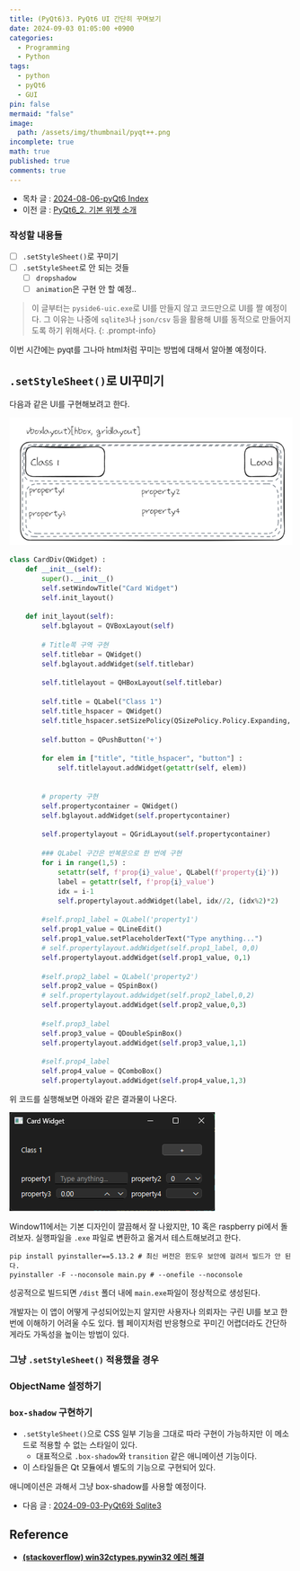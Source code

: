 ```yaml
---
title: (PyQt6)3. PyQt6 UI 간단히 꾸며보기
date: 2024-09-03 01:05:00 +0900
categories:
  - Programming
  - Python
tags:
  - python
  - pyQt6
  - GUI
pin: false
mermaid: "false"
image:
  path: /assets/img/thumbnail/pyqt++.png
incomplete: true
math: true
published: true
comments: true
---
```

- 목차 글 : [2024-08-06-pyQt6 Index](2024-08-06-pyQt6%20Index.md)
- 이전 글 : [PyQt6_2. 기본 위젯 소개](2024-09-03-PyQt6%20기본%20위젯%20모음.md)

### 작성할 내용들
- [ ] `.setStyleSheet()`로 꾸미기
- [ ] `.setStyleSheet`로 안 되는 것들
	- [ ] `dropshadow`
	- [ ] `animation`은 구현 안 할 예정..

> 이 글부터는 `pyside6-uic.exe`로 UI를 만들지 않고 코드만으로 UI를 짤 예정이다. 그 이유는 나중에 `sqlite3`나 `json/csv` 등을 활용해 UI를 동적으로 만들어지도록 하기 위해서다. 
{: .prompt-info}

이번 시간에는 pyqt를 그나마 html처럼 꾸미는 방법에 대해서 알아볼 예정이다.

## `.setStyleSheet()`로 UI꾸미기

다음과 같은 UI를 구현해보려고 한다. 

![](/assets/img/res/Pasted%20image%2020240906135547.png)

```python
class CardDiv(QWidget) :  
    def __init__(self):  
        super().__init__()  
        self.setWindowTitle("Card Widget")
        self.init_layout()  
  
    def init_layout(self):  
        self.bglayout = QVBoxLayout(self)  
  
        # Title쪽 구역 구현  
        self.titlebar = QWidget()  
        self.bglayout.addWidget(self.titlebar)  
  
        self.titlelayout = QHBoxLayout(self.titlebar)  
  
        self.title = QLabel("Class 1")  
        self.title_hspacer = QWidget()  
        self.title_hspacer.setSizePolicy(QSizePolicy.Policy.Expanding, QSizePolicy.Policy.Maximum)  
  
        self.button = QPushButton('+')  
  
        for elem in ["title", "title_hspacer", "button"] :  
            self.titlelayout.addWidget(getattr(self, elem))  
  
  
        # property 구현  
        self.propertycontainer = QWidget()  
        self.bglayout.addWidget(self.propertycontainer)  
  
        self.propertylayout = QGridLayout(self.propertycontainer)  

		### QLabel 구간은 반복문으로 한 번에 구현
        for i in range(1,5) :  
            setattr(self, f'prop{i}_value', QLabel(f'property{i}'))  
            label = getattr(self, f'prop{i}_value')  
            idx = i-1  
            self.propertylayout.addWidget(label, idx//2, (idx%2)*2)  
  
        #self.prop1_label = QLabel('property1')  
        self.prop1_value = QLineEdit()  
        self.prop1_value.setPlaceholderText("Type anything...")  
        # self.propertylayout.addWidget(self.prop1_label, 0,0)  
        self.propertylayout.addWidget(self.prop1_value, 0,1)  
  
        #self.prop2_label = QLabel('property2')  
        self.prop2_value = QSpinBox()  
        # self.propertylayout.addwidget(self.prop2_label,0,2)  
        self.propertylayout.addWidget(self.prop2_value,0,3)  
  
        #self.prop3_label  
        self.prop3_value = QDoubleSpinBox()  
        self.propertylayout.addWidget(self.prop3_value,1,1)  
  
        #self.prop4_label  
        self.prop4_value = QComboBox()  
        self.propertylayout.addWidget(self.prop4_value,1,3)
```

위 코드를 실행해보면 아래와 같은 결과물이 나온다.

![](/assets/img/res/Pasted%20image%2020240906141745.png)

Window11에서는 기본 디자인이 깔끔해서 잘 나왔지만, 10 혹은 raspberry pi에서 돌려보자. 실행파일을 `.exe` 파일로 변환하고 옮겨서 테스트해보려고 한다.
```shell
pip install pyinstaller==5.13.2 # 최신 버전은 윈도우 보안에 걸려서 빌드가 안 된다.
pyinstaller -F --noconsole main.py # --onefile --noconsole
```

성공적으로 빌드되면 `/dist` 폴더 내에 `main.exe`파일이 정상적으로 생성된다.




개발자는 이 앱이 어떻게 구성되어있는지 알지만 사용자나 의뢰자는 구린 UI를 보고 한 번에 이해하기 어려울 수도 있다. 웹 페이지처럼 반응형으로 꾸미긴 어렵더라도 간단하게라도 가독성을 높이는 방법이 있다.

### 그냥 `.setStyleSheet()` 적용했을 경우


### ObjectName 설정하기

### `box-shadow` 구현하기
- `.setStyleSheet()`으로 CSS 일부 기능을 그대로 따라 구현이 가능하지만 이 메소드로 적용할 수 없는 스타일이 있다.
	- 대표적으로 `.box-shadow`와 `transition` 같은 애니메이션 기능이다.
- 이 스타일들은 Qt 모듈에서 별도의 기능으로 구현되어 있다.

애니메이션은 과해서 그냥 box-shadow를 사용할 예정이다.




- 다음 글 : [2024-09-03-PyQt6와 Sqlite3](2024-09-03-PyQt6와%20Sqlite3.md)
## Reference
- **[(stackoverflow) win32ctypes.pywin32 에러 해결](https://stackoverflow.com/questions/77239487/win32ctypes-pywin32-pywintypes-error-when-using-pyinstaller-in-vs-code-possib)**

